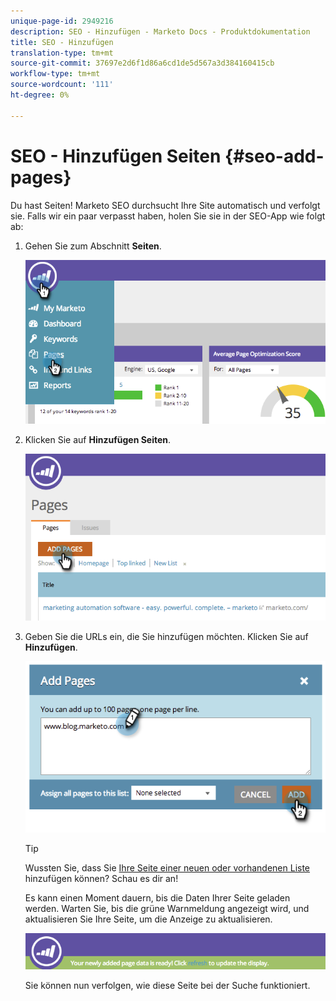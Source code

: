 ```yaml
---
unique-page-id: 2949216
description: SEO - Hinzufügen - Marketo Docs - Produktdokumentation
title: SEO - Hinzufügen
translation-type: tm+mt
source-git-commit: 37697e2d6f1d86a6cd1de5d567a3d384160415cb
workflow-type: tm+mt
source-wordcount: '111'
ht-degree: 0%

---
```



# SEO - Hinzufügen Seiten {#seo-add-pages}

Du hast Seiten! Marketo SEO durchsucht Ihre Site automatisch und verfolgt sie. Falls wir ein paar verpasst haben, holen Sie sie in der SEO-App wie folgt ab:

1. Gehen Sie zum Abschnitt **Seiten**.

   ![](assets/image2014-9-18-12-3a55-3a19.png)

1. Klicken Sie auf **Hinzufügen Seiten**.

   ![](assets/image2014-9-18-12-3a55-3a53.png)

1. Geben Sie die URLs ein, die Sie hinzufügen möchten. Klicken Sie auf **Hinzufügen**.

   ![](assets/image2014-9-18-12-3a56-3a15.png)

   >[!TIP]
   >
   >Wussten Sie, dass Sie [Ihre Seite einer neuen oder vorhandenen Liste](/help/marketo/product-docs/additional-apps/seo/understanding-seo/seo-managing-lists.md) hinzufügen können? Schau es dir an!

   Es kann einen Moment dauern, bis die Daten Ihrer Seite geladen werden. Warten Sie, bis die grüne Warnmeldung angezeigt wird, und aktualisieren Sie Ihre Seite, um die Anzeige zu aktualisieren.

   ![](assets/image2014-9-18-12-3a57-3a10.png)

   Sie können nun verfolgen, wie diese Seite bei der Suche funktioniert.

